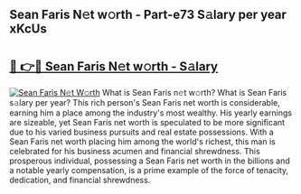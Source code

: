 ## Sean Faris N𝚎t w𝚘rth - Part-e73 S𝚊lary per year xKcUs

# <h2><a href="http://gc526f.nevu.top/?p=Sean+Faris">🔗 👉🔴 Sean Faris N𝚎t w𝚘rth - S𝚊lary</a></h2>

[![Sean Faris N𝚎t W𝚘rth](https://i.imgur.com/Oavwk0R.jpeg)](http://gc526f.nevu.top/?p=Sean+Faris)
What is Sean Faris n𝚎t w𝚘rth? What is Sean Faris s𝚊lary per year?
This rich person's Sean Faris net worth is considerable, earning him a place among the industry's most wealthy. His yearly earnings are sizeable, yet Sean Faris net worth is speculated to be more significant due to his varied business pursuits and real estate possessions. With a Sean Faris net worth placing him among the world's richest, this man is celebrated for his business acumen and financial shrewdness. This prosperous individual, possessing a Sean Faris net worth in the billions and a notable yearly compensation, is a prime example of the force of tenacity, dedication, and financial shrewdness.

